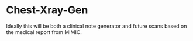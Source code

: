 # Chest-Xray-Gen
Ideally this will be both a clinical note generator and future scans based on the medical report from MIMIC.
